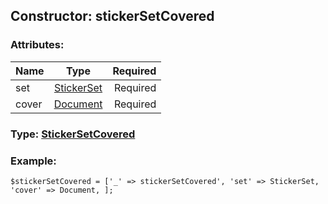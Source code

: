 ## Constructor: stickerSetCovered  

### Attributes:

| Name     |    Type       | Required |
|----------|:-------------:|---------:|
|set|[StickerSet](../types/StickerSet.md) | Required|
|cover|[Document](../types/Document.md) | Required|


### Type: [StickerSetCovered](../types/StickerSetCovered.md)

### Example:


```
$stickerSetCovered = ['_' => stickerSetCovered', 'set' => StickerSet, 'cover' => Document, ];
```